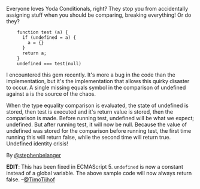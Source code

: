 Everyone loves Yoda Conditionals, right? They stop you from accidentally assigning stuff when you should be comparing, breaking everything! Or do they?

```
    function test (a) {
      if (undefined = a) {
        a = {}
      }
      return a;
    }
    undefined === test(null)
```

I encountered this gem recently. It's more a bug in the code than the implementation, but it's the implementation that allows this quirky disaster to occur. A single missing equals symbol in the comparison of undefined against a is the source of the chaos.

When the type equality comparison is evaluated, the state of undefined is stored, then test is executed and it's return value is stored, then the comparison is made. Before running test, undefined will be what we expect; undefined. But after running test, it will now be null. Because the value of undefined was stored for the comparison before running test, the first time running this will return false, while the second time will return true. Undefined identity crisis!

By [@stephenbelanger][1]

[1]:https://twitter.com/stephenbelanger

**EDIT**: This has been fixed in ECMAScript 5. `undefined` is now a constant instead of a global variable. The above sample code will now always return false. –[@TimoTijhof](https://twitter.com/TimoTijhof)
